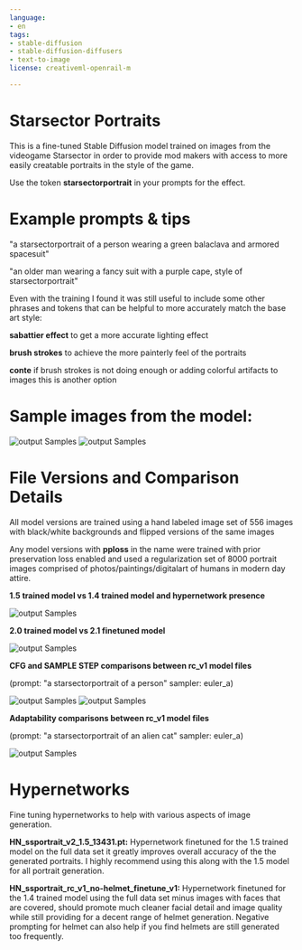 ```yaml
---
language:
- en
tags:
- stable-diffusion
- stable-diffusion-diffusers
- text-to-image
license: creativeml-openrail-m

---
```

# Starsector Portraits

This is a fine-tuned Stable Diffusion model trained on images from the videogame Starsector in order to provide mod makers with access to more easily creatable portraits in the style of the game.

Use the token **starsectorportrait** in your prompts for the effect.

# Example prompts & tips
"a starsectorportrait of a person wearing a green balaclava and armored spacesuit"

"an older man wearing a fancy suit with a purple cape, style of starsectorportrait"

Even with the training I found it was still useful to include some other phrases and tokens that can be helpful to more accurately match the base art style:

**sabattier effect** to get a more accurate lighting effect

**brush strokes** to achieve the more painterly feel of the portraits

**conte** if brush strokes is not doing enough or adding colorful artifacts to images this is another option

# Sample images from the model:
![output Samples](https://huggingface.co/Severian-Void/Starsector-Portraits/resolve/main/3_IMAGES/patherflightschool.png)
![output Samples](https://huggingface.co/Severian-Void/Starsector-Portraits/resolve/main/3_IMAGES/RandomPortraits.png)

# File Versions and Comparison Details
All model versions are trained using a hand labeled image set of 556 images with black/white backgrounds and flipped versions of the same images

Any model versions with **pploss** in the name were trained with prior preservation loss enabled and used a regularization set of 8000 portrait images comprised of photos/paintings/digitalart of humans in modern day attire.

**1.5 trained model vs 1.4 trained model and hypernetwork presence**

![output Samples](https://huggingface.co/Severian-Void/Starsector-Portraits/resolve/main/3_IMAGES/1.4_vs_1.5_comparrison.png)

**2.0 trained model vs 2.1 finetuned model**

![output Samples](https://huggingface.co/Severian-Void/Starsector-Portraits/resolve/main/3_IMAGES/v2.0_vs_v2.1_comparison.png)

**CFG and SAMPLE STEP comparisons between rc_v1 model files**

(prompt: "a starsectorportrait of a person" sampler: euler_a)

![output Samples](https://huggingface.co/Severian-Void/Starsector-Portraits/resolve/main/3_IMAGES/rc_v1_step_compare.png)
![output Samples](https://huggingface.co/Severian-Void/Starsector-Portraits/resolve/main/3_IMAGES/rc_v1_cfg_compare.png)

**Adaptability comparisons between rc_v1 model files**

(prompt: "a starsectorportrait of an alien cat" sampler: euler_a)

![output Samples](https://huggingface.co/Severian-Void/Starsector-Portraits/resolve/main/3_IMAGES/rc_v1_adaptability.png)

# Hypernetworks
Fine tuning hypernetworks to help with various aspects of image generation. 

**HN_ssportrait_v2_1.5_13431.pt:** Hypernetwork finetuned for the 1.5 trained model on the full data set it greatly improves overall accuracy of the the generated portraits. I highly recommend using this along with the 1.5 model for all portrait generation.

**HN_ssportrait_rc_v1_no-helmet_finetune_v1:** Hypernetwork finetuned for the 1.4 trained model using the full data set minus images with faces that are covered, should promote much cleaner facial detail and image quality while still providing for a decent range of helmet generation. Negative prompting for helmet can also help if you find helmets are still generated too frequently.